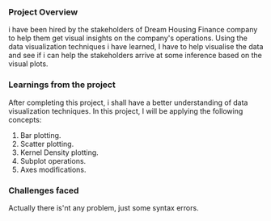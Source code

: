 ### Project Overview

 i have been hired by the stakeholders of Dream Housing Finance company to help them get visual insights on the company's operations. Using the data visualization techniques i have learned, I have to help visualise the data and see if i can help the stakeholders arrive at some inference based on the visual plots.


### Learnings from the project

 After completing this project, i shall have a better understanding of data visualization techniques. In this project, I will be applying the following concepts:

1) Bar plotting.
2) Scatter plotting.
3) Kernel Density plotting.
4) Subplot operations.
5) Axes modifications.


### Challenges faced

 Actually there is'nt any problem, just some syntax errors.


